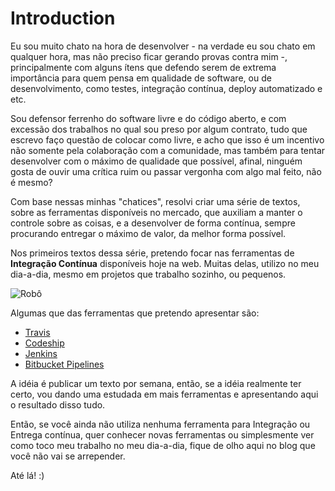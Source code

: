 # Introduction

Eu sou muito chato na hora de desenvolver - na verdade eu sou chato em qualquer hora, mas não preciso
ficar gerando provas contra mim -, principalmente com alguns ítens que defendo serem de extrema
importância para quem pensa em qualidade de software, ou de desenvolvimento, como testes, integração
contínua, deploy automatizado e etc.

Sou defensor ferrenho do software livre e do código aberto, e com excessão dos trabalhos no qual sou
preso por algum contrato, tudo que escrevo faço questão de colocar como livre, e acho que isso é um
incentivo não somente pela colaboração com a comunidade, mas também para tentar desenvolver com o
máximo de qualidade que possível, afinal, ninguém gosta de ouvir uma crítica ruim ou passar vergonha
com algo mal feito, não é mesmo?

Com base nessas minhas "chatices", resolvi criar uma série de textos, sobre as ferramentas disponíveis
no mercado, que auxiliam a manter o controle sobre as coisas, e a desenvolver de forma contínua, sempre
procurando entregar o máximo de valor, da melhor forma possível.

Nos primeiros textos dessa série, pretendo focar nas ferramentas de **Integração Contínua** disponíveis
hoje na web. Muitas delas, utilizo no meu dia-a-dia, mesmo em projetos que trabalho sozinho, ou pequenos.

<img src="assets/ci/robo.jpg" class="img img-responsive" alt="Robô" title="Robô de CI">

Algumas que das ferramentas que pretendo apresentar são:

- [Travis](https://travis-ci.org/)
- [Codeship](https://codeship.com/)
- [Jenkins](https://jenkins.io/)
- [Bitbucket Pipelines](https://bitbucket.org/product/features/pipelines)

A idéia é publicar um texto por semana, então, se a idéia realmente ter certo, vou dando uma estudada
em mais ferramentas e apresentando aqui o resultado disso tudo.

Então, se você ainda não utiliza nenhuma ferramenta para Integração ou Entrega contínua, quer conhecer
novas ferramentas ou simplesmente ver como toco meu trabalho no meu dia-a-dia, fique de olho aqui no blog
que você não vai se arrepender.

Até lá! :)